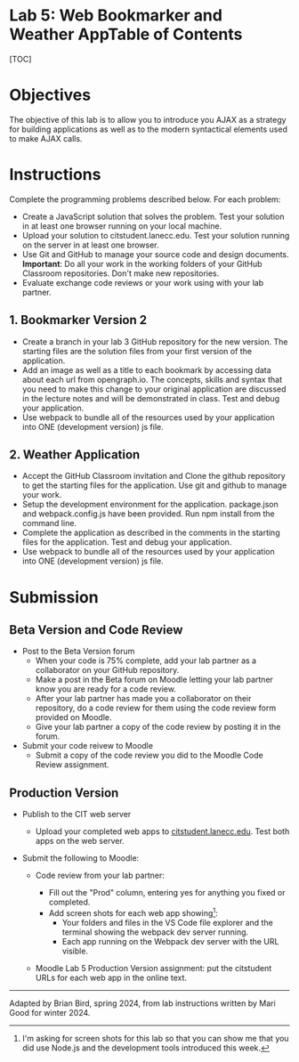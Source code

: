 <h1>Lab 5: Web Bookmarker and Weather App</h13



<h2>Table of Contents</h2>

[TOC]

# Objectives

The objective of this lab is to allow you to introduce you AJAX as a strategy for building applications as well as to the modern syntactical elements used to make AJAX calls.

# Instructions

Complete the programming problems described below. For each problem:

- Create a JavaScript solution that solves the problem. Test your solution in at least one browser running on your local machine.
- Upload your solution to citstudent.lanecc.edu. Test your solution running on the server in at least one browser.
- Use Git and GitHub to manage your source code and design documents. 
  **Important**: Do all your work in the working folders of your GitHub Classroom repositories. Don't make new repositories.
- Evaluate exchange code reviews or your work using with your lab partner.

## 1. Bookmarker Version 2

- Create a branch in your lab 3 GitHub repository for the new version. The  starting files are the solution files from your first version of the  application.
- Add an image as well as a title to each bookmark by accessing data  about each url from opengraph.io. The concepts, skills and syntax that  you need to make this change to your original application are discussed  in the lecture notes and will be demonstrated in class. Test and debug  your application.
- Use webpack to bundle all of the resources used by your application into ONE (development version) js file.

## 2. Weather Application

- Accept the GitHub Classroom invitation and Clone the github repository to get the starting files for the application. Use git and github to manage your work.
- Setup the development environment for the application. package.json and webpack.config.js have been provided. Run npm install from the  command line.
- Complete the application as described in the comments in the  starting files for the application. Test and debug your application.
- Use webpack to bundle all of the resources used by your application into ONE (development version) js file.

# Submission

## Beta Version and Code Review

- Post to the Beta Version forum
  - When your code is 75% complete, add your lab partner as a collaborator on your GitHub repository.
  - Make a post in the Beta forum on Moodle letting your lab partner know you are ready for a code review.
  - After your lab partner has made you a collaborator on their repository, do a code review for them using the code review form provided on Moodle.
  - Give your lab partner a copy of the code review by posting it in the forum.
- Submit your code reivew to Moodle
  - Submit a copy of the code review you did to the Moodle Code Review assignment.

## Production Version

- Publish to the CIT web server  
  - Upload your completed web apps to [citstudent.lanecc.edu](http://citstudent.lanecc.edu).  Test both apps on the web server.  

- Submit the following to Moodle:

  - Code review from your lab partner: 
    - Fill out the "Prod" column, entering yes for anything you fixed or completed.
    - Add screen shots for each web app showing[^1]:
      - Your folders and files in the VS Code file explorer and the terminal showing the webpack dev server running.
      - Each app running on the Webpack dev server with the URL visible. 


  - Moodle Lab 5 Production Version assignment:  put the citstudent URLs for each web app in the online text.




[^1]: I'm asking for screen shots for this lab so that you can show me that you did use Node.js and the development tools introduced this week.

---

Adapted by Brian Bird, spring 2024, from lab instructions written by Mari Good for winter 2024.
